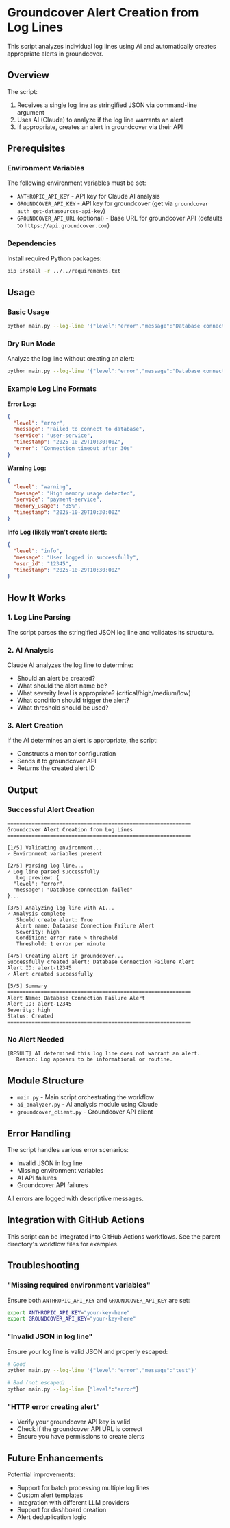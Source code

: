 # Groundcover Alert Creation from Log Lines

This script analyzes individual log lines using AI and automatically creates appropriate alerts in groundcover.

## Overview

The script:
1. Receives a single log line as stringified JSON via command-line argument
2. Uses AI (Claude) to analyze if the log line warrants an alert
3. If appropriate, creates an alert in groundcover via their API

## Prerequisites

### Environment Variables

The following environment variables must be set:

- `ANTHROPIC_API_KEY` - API key for Claude AI analysis
- `GROUNDCOVER_API_KEY` - API key for groundcover (get via `groundcover auth get-datasources-api-key`)
- `GROUNDCOVER_API_URL` (optional) - Base URL for groundcover API (defaults to `https://api.groundcover.com`)

### Dependencies

Install required Python packages:

```bash
pip install -r ../../requirements.txt
```

## Usage

### Basic Usage

```bash
python main.py --log-line '{"level":"error","message":"Database connection failed","service":"api","timestamp":"2025-10-29T10:30:00Z"}'
```

### Dry Run Mode

Analyze the log line without creating an alert:

```bash
python main.py --log-line '{"level":"error","message":"Database connection failed"}' --dry-run
```

### Example Log Line Formats

**Error Log:**
```json
{
  "level": "error",
  "message": "Failed to connect to database",
  "service": "user-service",
  "timestamp": "2025-10-29T10:30:00Z",
  "error": "Connection timeout after 30s"
}
```

**Warning Log:**
```json
{
  "level": "warning",
  "message": "High memory usage detected",
  "service": "payment-service",
  "memory_usage": "85%",
  "timestamp": "2025-10-29T10:30:00Z"
}
```

**Info Log (likely won't create alert):**
```json
{
  "level": "info",
  "message": "User logged in successfully",
  "user_id": "12345",
  "timestamp": "2025-10-29T10:30:00Z"
}
```

## How It Works

### 1. Log Line Parsing
The script parses the stringified JSON log line and validates its structure.

### 2. AI Analysis
Claude AI analyzes the log line to determine:
- Should an alert be created?
- What should the alert name be?
- What severity level is appropriate? (critical/high/medium/low)
- What condition should trigger the alert?
- What threshold should be used?

### 3. Alert Creation
If the AI determines an alert is appropriate, the script:
- Constructs a monitor configuration
- Sends it to groundcover API
- Returns the created alert ID

## Output

### Successful Alert Creation
```
============================================================
Groundcover Alert Creation from Log Lines
============================================================

[1/5] Validating environment...
✓ Environment variables present

[2/5] Parsing log line...
✓ Log line parsed successfully
   Log preview: {
  "level": "error",
  "message": "Database connection failed"
}...

[3/5] Analyzing log line with AI...
✓ Analysis complete
   Should create alert: True
   Alert name: Database Connection Failure Alert
   Severity: high
   Condition: error rate > threshold
   Threshold: 1 error per minute

[4/5] Creating alert in groundcover...
Successfully created alert: Database Connection Failure Alert
Alert ID: alert-12345
✓ Alert created successfully

[5/5] Summary
============================================================
Alert Name: Database Connection Failure Alert
Alert ID: alert-12345
Severity: high
Status: Created
============================================================
```

### No Alert Needed
```
[RESULT] AI determined this log line does not warrant an alert.
   Reason: Log appears to be informational or routine.
```

## Module Structure

- `main.py` - Main script orchestrating the workflow
- `ai_analyzer.py` - AI analysis module using Claude
- `groundcover_client.py` - Groundcover API client

## Error Handling

The script handles various error scenarios:
- Invalid JSON in log line
- Missing environment variables
- AI API failures
- Groundcover API failures

All errors are logged with descriptive messages.

## Integration with GitHub Actions

This script can be integrated into GitHub Actions workflows. See the parent directory's workflow files for examples.

## Troubleshooting

### "Missing required environment variables"
Ensure both `ANTHROPIC_API_KEY` and `GROUNDCOVER_API_KEY` are set:
```bash
export ANTHROPIC_API_KEY="your-key-here"
export GROUNDCOVER_API_KEY="your-key-here"
```

### "Invalid JSON in log line"
Ensure your log line is valid JSON and properly escaped:
```bash
# Good
python main.py --log-line '{"level":"error","message":"test"}'

# Bad (not escaped)
python main.py --log-line {"level":"error"}
```

### "HTTP error creating alert"
- Verify your groundcover API key is valid
- Check if the groundcover API URL is correct
- Ensure you have permissions to create alerts

## Future Enhancements

Potential improvements:
- Support for batch processing multiple log lines
- Custom alert templates
- Integration with different LLM providers
- Support for dashboard creation
- Alert deduplication logic

